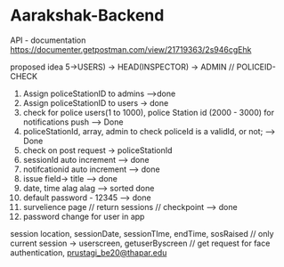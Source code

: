 # Aarakshak-Backend
API - documentation
https://documenter.getpostman.com/view/21719363/2s946cgEhk

proposed idea 5->USERS) -> HEAD(INSPECTOR) -> ADMIN // POLICEID-CHECK


1) Assign policeStationID to admins -->done
2) Assign policeStationID to users -> done
3) check for police users(1 to 1000), police Station id (2000 - 3000) for notifications push  --> Done
4) policeStationId, array, admin to check policeId is a validId, or not; --> Done
5) check on post request -> policeStationId
6) sessionId auto increment  --> done
7) notifcationid auto increment  --> done
8) issue field-> title --> done
9) date, time alag alag  --> sorted done
10) default password - 12345 --> done 
11) survelience page // return sessions // checkpoint  --> done
12) password change for user in app

session location,
sessionDate,
sessionTIme,
endTime,
sosRaised
// only current session -> userscreen, getuserByscreen
// get request for face authentication, prustagi_be20@thapar.edu